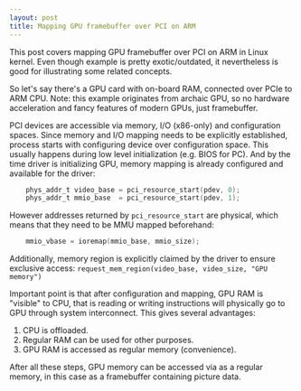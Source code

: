 ```yaml
---
layout: post
title: Mapping GPU framebuffer over PCI on ARM
---
```


This post covers mapping GPU framebuffer over PCI on ARM in Linux kernel.
Even though example is pretty exotic/outdated, it nevertheless is good for
illustrating some related concepts.

So let's say there's a GPU card with on-board RAM, connected over PCIe to ARM CPU.
Note: this example originates from archaic GPU, so no hardware acceleration
and fancy features of modern GPUs, just framebuffer.

PCI devices are accessible via memory, I/O (x86-only) and configuration spaces.
Since memory and I/O mapping needs to be explicitly established, process starts
with configuring device over configuration space. This usually happens during
low level initialization (e.g. BIOS for PC).
And by the time driver is initializing GPU, memory mapping is already configured
and available for the driver:
```C
	phys_addr_t video_base = pci_resource_start(pdev, 0);
	phys_addr_t mmio_base  = pci_resource_start(pdev, 1);
```
However addresses returned by `pci_resource_start` are physical, which means
that they need to be MMU mapped beforehand:
```C
	mmio_vbase = ioremap(mmio_base, mmio_size);
```

Additionally, memory region is explicitly claimed by the driver to ensure
exclusive access:
`request_mem_region(video_base, video_size, "GPU memory")`

Important point is that after configuration and mapping, GPU RAM is "visible"
to CPU, that is reading or writing instructions will physically go to GPU
through system interconnect. This gives several advantages:
1. CPU is offloaded.
2. Regular RAM can be used for other purposes.
3. GPU RAM is accessed as regular memory (convenience).

After all these steps, GPU memory can be accessed via as a regular memory,
in this case as a framebuffer containing picture data.
